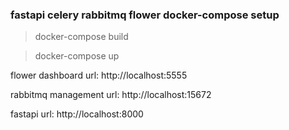 ### fastapi celery rabbitmq flower docker-compose setup

> docker-compose build

> docker-compose up

flower dashboard url: http://localhost:5555

rabbitmq management url: http://localhost:15672

fastapi url: http://localhost:8000
